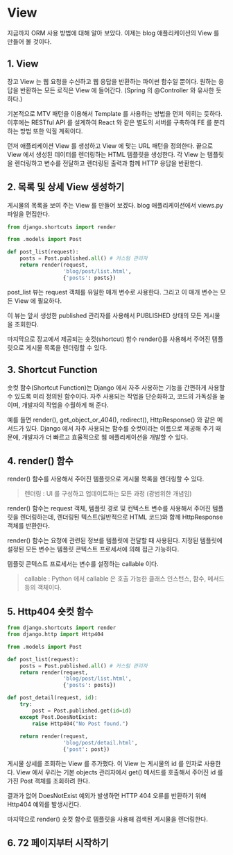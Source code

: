 # View
지금까지 ORM 사용 방법에 대해 알아 보았다. 이제는 blog 애플리케이션의 View 를 만들어 볼 것이다.

## 1. View
장고 View 는 웹 요청을 수신하고 웹 응답을 반환하는 파이썬 함수일 뿐이다. 원하는 응답을 반환하는 모든 로직은 View 에 들어간다. (Spring 의 @Controller 와 유사한 듯하다.)

기본적으로 MTV 패턴을 이용해서 Template 를 사용하는 방법을 먼저 익히는 듯하다. 이후에는 RESTful API 를 설계하여 React 와 같은 별도의 서버를 구축하여 FE 를 분리하는 방법 또한 익힐 계획이다.

먼저 애플리케이션 View 를 생성하고 View 에 맞는 URL 패턴을 정의한다. 끝으로 View 에서 생성된 데이터를 렌더링하는 HTML 템플릿을 생성한다. 각 View 는 템플릿을 렌더링하고 변수를 전달하고 렌더링된 출력과 함께 HTTP 응답을 반환한다.

## 2. 목록 및 상세 View 생성하기
게시물의 목록을 보여 주는 View 를 만들어 보겠다. blog 애플리케이션에서 views.py 파일을 편집한다.

```python
from django.shortcuts import render

from .models import Post

def post_list(request):
    posts = Post.published.all() # 커스텀 관리자
    return render(request,
                  'blog/post/list.html',
                  {'posts': posts})
```

post_list 뷰는 request 객체를 유일한 매개 변수로 사용한다. 그리고 이 매개 변수는 모든 View 에 필요하다.

이 뷰는 앞서 생성한 published 관리자를 사용해서 PUBLISHED 상태의 모든 게시물을 조회한다.

마지막으로 장고에서 제공되는 숏컷(shortcut) 함수 render()를 사용해서 주어진 템플릿으로 게시물 목록을 렌더링할 수 있다.

## 3. Shortcut Function
숏컷 함수(Shortcut Function)는 Django 에서 자주 사용하는 기능을 간편하게 사용할 수 있도록 미리 정의된 함수이다. 자주 사용되는 작업을 단순화하고, 코드의 가독성을 높이며, 개발자의 작업을 수월하게 해 준다.

예를 들면 render(), get_object_or_404(), redirect(), HttpResponse() 와 같은 메서드가 있다. Django 에서 자주 사용되는 함수를 숏컷이라는 이름으로 제공해 주기 때문에, 개발자가 더 빠르고 효율적으로 웹 애플리케이션을 개발할 수 있다.

## 4. render() 함수
render() 함수를 사용해서 주어진 템플릿으로 게시물 목록을 렌더링할 수 있다.

> 렌더링 : UI 를 구성하고 업데이트하는 모든 과정 (광범위한 개념임)

render() 함수는 request 객체, 템플릿 경로 및 컨텍스트 변수를 사용해서 주어진 템플릿을 렌더링하는데, 렌더링된 텍스트(일반적으로 HTML 코드)와 함께 HttpResponse 객체를 반환한다.

render() 함수는 요청에 관련된 정보를 템플릿에 전달할 때 사용된다. 지정된 템플릿에 설정된 모든 변수는 템플릿 콘텍스트 프로세서에 의해 접근 가능하다.

템플릿 콘텍스트 프로세서는 변수를 설정하는 callable 이다.

> callable : Python 에서 callable 은 호출 가능한 클래스 인스턴스, 함수, 메서드 등의 객체이다.

## 5. Http404 숏컷 함수
```python
from django.shortcuts import render
from django.http import Http404

from .models import Post

def post_list(request):
    posts = Post.published.all() # 커스텀 관리자
    return render(request,
                  'blog/post/list.html',
                  {'posts': posts})

def post_detail(request, id):
    try:
        post = Post.published.get(id=id)
    except Post.DoesNotExist:
        raise Http404("No Post found.")
    
    return render(request,
                  'blog/post/detail.html',
                  {'post': post})
```

게시물 상세를 조회하는 View 를 추가했다. 이 View 는 게시물의 id 를 인자로 사용한다. View 에서 우리는 기본 objects 관리자에서 get() 메서드를 호출해서 주어진 id 를 가진 Post 객체를 조회하려 한다.

결과가 없어 DoesNotExist 예외가 발생하면 HTTP 404 오류를 반환하기 위해 Http404 예외를 발생시킨다.

마지막으로 render() 숏컷 함수로 템플릿을 사용해 검색된 게시물을 렌더링한다.

## 6. 72 페이지부터 시작하기